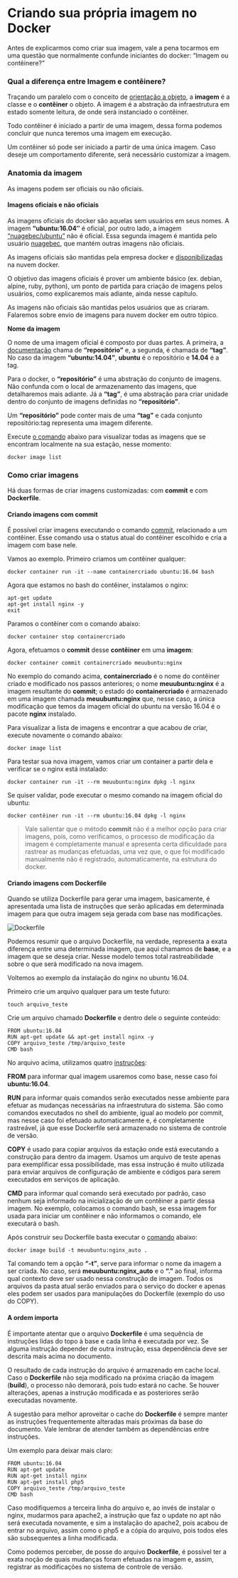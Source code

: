 # Criando sua própria imagem no Docker


Antes de explicarmos como criar sua imagem, vale a pena tocarmos em uma questão que normalmente confunde iniciantes do docker: “Imagem ou contêinere?”

### Qual a diferença entre Imagem e contêinere?

Traçando um paralelo com o conceito de [orientação a objeto](https://pt.wikipedia.org/wiki/Orienta%C3%A7%C3%A3o_a_objetos), a **imagem** é a classe e o **contêiner** o objeto. A imagem é a abstração da infraestrutura em estado somente leitura, de onde será instanciado o contêiner.

Todo contêiner é iniciado a partir de uma imagem, dessa forma podemos concluir que nunca teremos uma imagem em execução.

Um contêiner só pode ser iniciado a partir de uma única imagem. Caso deseje um comportamento diferente, será necessário customizar a imagem.

### Anatomia da imagem

As imagens podem ser oficiais ou não oficiais.

#### Imagens oficiais e não oficiais

As imagens oficiais do docker são aquelas sem usuários em seus nomes. A imagem **“ubuntu:16.04″** é oficial, por outro lado, a imagem [“nuagebec/ubuntu”](https://hub.docker.com/r/nuagebec/ubuntu/) não é oficial. Essa segunda imagem é mantida pelo usuário [nuagebec](https://hub.docker.com/u/nuagebec/), que mantém outras imagens não oficiais.

As imagens oficiais são mantidas pela empresa docker e [disponibilizadas](https://hub.docker.com/explore/) na nuvem docker.

O objetivo das imagens oficiais é prover um ambiente básico (ex. debian, alpine, ruby, python), um ponto de partida para criação de imagens pelos usuários, como explicaremos mais adiante, ainda nesse capítulo.

As imagens não oficiais são mantidas pelos usuários que as criaram. Falaremos sobre envio de imagens para nuvem docker em outro tópico.

**Nome da imagem**

O nome de uma imagem oficial é composto por duas partes. A primeira, a [documentação](https://docs.docker.com/engine/userguide/containers/dockerimages/) chama de **“repositório”** e, a segunda, é chamada de **“tag”**. No caso da imagem **“ubuntu:14.04”**, **ubuntu** é o repositório e **14.04** é a tag.

Para o docker, o **“repositório”** é uma abstração do conjunto de imagens. Não confunda com o local de armazenamento das imagens, que detalharemos mais adiante. Já a **“tag”**, é uma abstração para criar unidade dentro do conjunto de imagens definidas no **“repositório”**.

Um **“repositório”** pode conter mais de uma **“tag”** e cada conjunto repositório:tag representa uma imagem diferente.

Execute [o comando](https://docs.docker.com/engine/reference/commandline/images/) abaixo para visualizar todas as imagens que se encontram localmente na sua estação, nesse momento:

```
docker image list
```

### Como criar imagens

Há duas formas de criar imagens customizadas: com **commit** e com **Dockerfile**.

#### Criando imagens com commit

É possível criar imagens executando o comando [commit](https://docs.docker.com/engine/reference/commandline/commit/), relacionado a um contêiner. Esse comando usa o status atual do contêiner escolhido e cria a imagem com base nele.

Vamos ao exemplo. Primeiro criamos um contêiner qualquer:

```
docker container run -it --name containercriado ubuntu:16.04 bash
```

Agora que estamos no bash do contêiner, instalamos o nginx:

```
apt-get update
apt-get install nginx -y
exit
```

Paramos o contêiner com o comando abaixo:

```
docker container stop containercriado
```

Agora, efetuamos o **commit** desse **contêiner** em uma **imagem**:

```
docker container commit containercriado meuubuntu:nginx
```

No exemplo do comando acima, **containercriado** é o nome do contêiner criado e modificado nos passos anteriores; o nome **meuubuntu:nginx** é a imagem resultante do **commit**; o estado do **containercriado** é armazenado em uma imagem chamada **meuubuntu:nginx** que, nesse caso, a única modificação que temos da imagem oficial do ubuntu na versão 16.04 é o pacote **nginx** instalado.

Para visualizar a lista de imagens e encontrar a que acabou de criar, execute novamente o comando abaixo:

```
docker image list
```

Para testar sua nova imagem, vamos criar um container a partir dela e verificar se o nginx está instalado:

```
docker container run -it --rm meuubuntu:nginx dpkg -l nginx
```

Se quiser validar, pode executar o mesmo comando na imagem oficial do ubuntu:

```
docker contêiner run -it --rm ubuntu:16.04 dpkg -l nginx
```

> Vale salientar que o método **commit** não é a melhor opção para criar imagens, pois, como verificamos, o processo de modificação da imagem é completamente manual e apresenta certa dificuldade para rastrear as mudanças efetuadas, uma vez que, o que foi modificado manualmente não é registrado, automaticamente, na estrutura do docker.

#### Criando imagens com Dockerfile

Quando se utiliza Dockerfile para gerar uma imagem, basicamente, é apresentada uma lista de instruções que serão aplicadas em determinada imagem para que outra imagem seja gerada com base nas modificações.

![Dockerfile](images/dockerfile.png)

Podemos resumir que o arquivo Dockerfile, na verdade, representa a exata diferença entre uma determinada imagem, que aqui chamamos de **base**, e a imagem que se deseja criar. Nesse modelo temos total rastreabilidade sobre o que será modificado na nova imagem.

Voltemos ao exemplo da instalação do nginx no ubuntu 16.04.

Primeiro crie um arquivo qualquer para um teste futuro:

```
touch arquivo_teste
```

Crie um arquivo chamado **Dockerfile** e dentro dele o seguinte conteúdo:

```
FROM ubuntu:16.04
RUN apt-get update && apt-get install nginx -y
COPY arquivo_teste /tmp/arquivo_teste
CMD bash
```

No arquivo acima, utilizamos quatro [instruções](https://docs.docker.com/engine/reference/builder/):

**FROM** para informar qual imagem usaremos como base, nesse caso foi **ubuntu:16.04**.

**RUN** para informar quais comandos serão executados nesse ambiente para efetuar as mudanças necessárias na infraestrutura do sistema. São como comandos executados no shell do ambiente, igual ao modelo por commit, mas nesse caso foi efetuado automaticamente e, é completamente rastreável, já que esse Dockerfile será armazenado no sistema de controle de versão.

**COPY** é usado para copiar arquivos da estação onde está executando a construção para dentro da imagem. Usamos um arquivo de teste apenas para exemplificar essa possibilidade, mas essa instrução é muito utilizada para enviar arquivos de configuração de ambiente e códigos para serem executados em serviços de aplicação.

**CMD** para informar qual comando será executado por padrão, caso nenhum seja informado na inicialização de um contêiner a partir dessa imagem. No exemplo, colocamos o comando bash, se essa imagem for usada para iniciar um contêiner e não informamos o comando, ele executará o bash.

Após construir seu Dockerfile basta executar o [comando](https://docs.docker.com/engine/reference/commandline/build/) abaixo:

```
docker image build -t meuubuntu:nginx_auto .
```

Tal comando tem a opção **“-t”**, serve para informar o nome da imagem a ser criada. No caso, será **meuubuntu:nginx_auto** e o **“.”** ao final, informa qual contexto deve ser usado nessa construção de imagem. Todos os arquivos da pasta atual serão enviados para o serviço do docker e apenas eles podem ser usados para manipulações do Dockerfile (exemplo do uso do COPY).

#### A ordem importa

É importante atentar que o arquivo **Dockerfile** é uma sequência de instruções lidas do topo à base e cada linha é executada por vez. Se alguma instrução depender de outra instrução, essa dependência deve ser descrita mais acima no documento.

O resultado de  cada instrução do arquivo é armazenado em cache local. Caso o **Dockerfile** não seja modificado na próxima criação da imagem (**build**), o processo não demorará, pois tudo estará no cache. Se houver alterações, apenas a instrução modificada e as posteriores serão executadas novamente.

A sugestão para melhor aproveitar o cache do **Dockerfile** é sempre manter as instruções frequentemente alteradas mais próximas da base do documento. Vale lembrar de atender também as dependências entre instruções.

Um exemplo para deixar mais claro:

```
FROM ubuntu:16.04
RUN apt-get update
RUN apt-get install nginx
RUN apt-get install php5
COPY arquivo_teste /tmp/arquivo_teste
CMD bash
```

Caso modifiquemos a terceira linha do arquivo e, ao invés de instalar o nginx, mudarmos para apache2, a instrução que faz o update no apt não será executada novamente, e sim a instalação do apache2, pois acabou de entrar no arquivo, assim como o php5 e a cópia do arquivo, pois todos eles são subsequentes a linha modificada.

Como podemos perceber, de posse do arquivo **Dockerfile**, é possível ter a exata noção de quais mudanças foram efetuadas na imagem e, assim, registrar as modificações no sistema de controle de versão.
